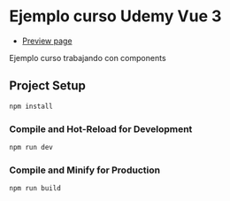 # Ejemplo curso Udemy Vue 3

- [Preview page](https://postscursovuejs.netlify.app/)

Ejemplo curso trabajando con components

## Project Setup

```sh
npm install
```

### Compile and Hot-Reload for Development

```sh
npm run dev
```

### Compile and Minify for Production

```sh
npm run build
```
